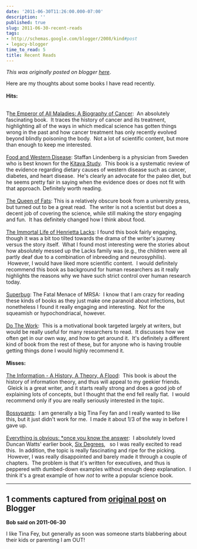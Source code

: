 ```yaml
---
date: '2011-06-30T11:26:00.000-07:00'
description: ''
published: true
slug: 2011-06-30-recent-reads
tags:
- http://schemas.google.com/blogger/2008/kind#post
- legacy-blogger
time_to_read: 5
title: Recent Reads
---
```


*This was originally posted on blogger [here](http://www.russpoldrack.org/2011/06/recent-reads.html)*.

Here are my thoughts about some books I have read recently.<br /><br /><b>Hits:</b><br /><br /><div style="margin-bottom: 0px; margin-left: 0px; margin-right: 0px; margin-top: 0px;">T<a href="http://www.amazon.com/Emperor-All-Maladies-Biography-Cancer/dp/1439107955/ref=sr_1_1?s=books&amp;ie=UTF8&amp;qid=1309457348&amp;sr=1-1">he Emperor of All Maladies: A Biography of Cancer</a>: &nbsp;An absolutely fascinating book. &nbsp;It traces the history of cancer and its treatment, highlighting all of the ways in which medical science has gotten things wrong in the past and how cancer treatment has only recently evolved beyond blindly poisoning the body. &nbsp;Not a lot of scientific content, but more than enough to keep me interested. &nbsp;</div><div style="margin-bottom: 0px; margin-left: 0px; margin-right: 0px; margin-top: 0px;"><br /></div><a href="http://www.amazon.com/Food-Western-Disease-evolutionary-perspective/dp/1405197714/ref=sr_1_1?ie=UTF8&amp;s=books&amp;qid=1309456491&amp;sr=8-1">Food and Western Disease</a>: Staffan Lindenberg is a physician from Sweden who is best known for the <a href="http://www.staffanlindeberg.com/TheKitavaStudy.html">Kitava Study</a>. &nbsp;This book is a systematic review of the evidence regarding dietary causes of western disease such as cancer, diabetes, and heart disease. &nbsp;He's clearly an advocate for the paleo diet, but he seems pretty fair in saying when the evidence does or does not fit with that approach. Definitely worth reading.<br /><br /><a href="http://www.amazon.com/Queen-Fats-Omega-3s-Removed-California/dp/0520253809/ref=sr_1_1?ie=UTF8&amp;s=books&amp;qid=1309457144&amp;sr=1-1">The Queen of Fats</a>: This is a relatively obscure book from a university press, but turned out to be a great read. &nbsp;The writer is not a scientist but does a decent job of covering the science, while still making the story engaging and fun. &nbsp;It has definitely changed how I think about food.<br /><br /><a href="http://www.amazon.com/Immortal-Life-Henrietta-Lacks/dp/1400052181/ref=sr_1_1?s=books&amp;ie=UTF8&amp;qid=1309456728&amp;sr=1-1">The Immortal Life of Henrietta Lacks</a>: I found this book fairly engaging, though it was a bit too tilted towards the drama of the writer's journey versus the story itself. &nbsp;What I found most interesting were the stories about how absolutely messed up the Lacks family was (e.g., the children were all partly deaf due to a combination of inbreeding and neurosyphilis). &nbsp;However, I would have liked more scientific content. &nbsp;I would definitely recommend this book as background for human researchers as it really highlights the reasons why we have such strict control over human research today. <br /><br /><a href="http://www.amazon.com/Superbug-Fatal-Menace-Maryn-McKenna/dp/1416557288/ref=sr_1_1?s=books&amp;ie=UTF8&amp;qid=1309457258&amp;sr=1-1">Superbug</a>: The Fatal Menace of MRSA: &nbsp;I know that I am crazy for reading these kinds of books as they just make one paranoid about infections, but nonetheless I found it really engaging and interesting. &nbsp;Not for the squeamish or hypochondriacal, however. <br /><br /><a href="http://www.amazon.com/Do-the-Work-ebook/dp/B004PGO25O">Do The Work</a>: &nbsp;This is a motivational book targeted largely at writers, but would be really useful for many researchers to read. &nbsp;It discusses how we often get in our own way, and how to get around it. &nbsp;It's definitely a different kind of book from the rest of these, but for anyone who is having trouble getting things done I would highly recommend it.<br /><br /><b>Misses:</b><br /><br /><a href="http://www.amazon.com/Information-History-Theory-Flood/dp/0375423729/ref=sr_1_1?s=books&amp;ie=UTF8&amp;qid=1309457729&amp;sr=1-1">The Information - A History, A Theory, A Flood</a>: &nbsp;This book is about the history of information theory, and thus will appeal to my geekier friends. &nbsp;Gleick is a great writer, and it starts really strong and does a good job of explaining lots of concepts, but I thought that the end fell really flat. &nbsp;I would recommend only if you are really seriously interested in the topic.<br /><br /><a href="http://www.amazon.com/Bossypants-Tina-Fey/dp/0316056863/ref=sr_1_1?s=books&amp;ie=UTF8&amp;qid=1309457651&amp;sr=1-1">Bossypants</a>: &nbsp;I am generally a big Tina Fey fan and I really wanted to like this, but it just didn't work for me. &nbsp;I made it about 1/3 of the way in before I gave up. <br /><br /><a href="http://www.amazon.com/Everything-Obvious-Once-Know-Answer/dp/0385531680/ref=sr_1_1?s=books&amp;ie=UTF8&amp;qid=1309457944&amp;sr=1-1">Everything is obvious: *once you know the answer</a>: &nbsp;I absolutely loved Duncan Watts' earlier book, <a href="http://www.amazon.com/Six-Degrees-Science-Connected-Market/dp/0393325423/ref=sr_1_3?s=books&amp;ie=UTF8&amp;qid=1309458007&amp;sr=1-3">Six Degrees</a>, &nbsp; so I was really excited to read this. &nbsp;In addition, the topic is really fascinating and ripe for the picking. &nbsp;However, I was really disappointed and barely made it through a couple of chapters. &nbsp;The problem is that it's written for executives, and thus is peppered with dumbed-down examples without enough deep explanation. &nbsp;I think it's a great example of how <i>not</i> to write a popular science book.

---

## 1 comments captured from [original post](http://www.russpoldrack.org/2011/06/recent-reads.html) on Blogger

**Bob said on 2011-06-30**

I like Tina Fey, but generally as soon was someone starts blabbering about their kids or parenting I am OUT!

